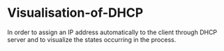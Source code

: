 # Visualisation-of-DHCP
In order to assign an IP address automatically to the client through DHCP server and to visualize the states occurring in the process.
